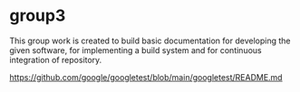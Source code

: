 # group3
This group work is created to build basic documentation for developing the given software, for implementing a build system and for continuous integration of repository.


https://github.com/google/googletest/blob/main/googletest/README.md
